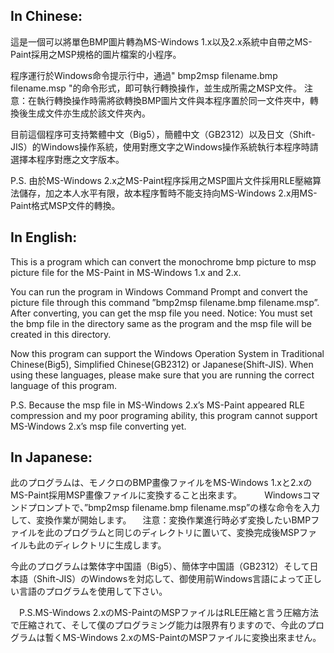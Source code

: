 ## In Chinese:
  這是一個可以將單色BMP圖片轉為MS-Windows 1.x以及2.x系統中自帶之MS-Paint採用之MSP規格的圖片檔案的小程序。

  程序運行於Windows命令提示行中，通過" bmp2msp filename.bmp filename.msp "的命令形式，即可執行轉換操作，並生成所需之MSP文件。
  注意：在執行轉換操作時需將欲轉換BMP圖片文件與本程序置於同一文件夾中，轉換後生成文件亦生成於該文件夾內。

  目前這個程序可支持繁體中文（Big5），簡體中文（GB2312）以及日文（Shift-JIS）的Windows操作系統，使用對應文字之Windows操作系統執行本程序時請選擇本程序對應之文字版本。

  P.S. 由於MS-Windows 2.x之MS-Paint程序採用之MSP圖片文件採用RLE壓縮算法儲存，加之本人水平有限，故本程序暫時不能支持向MS-Windows 2.x用MS-Paint格式MSP文件的轉換。

## In English:
  This is a program which can convert the monochrome bmp picture to msp picture file for the MS-Paint in MS-Windows 1.x and 2.x.

  You can run the program in Windows Command Prompt and convert the picture file through this command ”bmp2msp filename.bmp filename.msp”. After converting, you can get the msp file you need.
  Notice: You must set the bmp file in the directory same as the program and the msp file will be created in this directory.

  Now this program can support the Windows Operation System in Traditional Chinese(Big5), Simplified Chinese(GB2312) or Japanese(Shift-JIS). When using these languages, please make sure that you are running the correct language of this program.
  
  P.S. Because the msp file in MS-Windows 2.x’s MS-Paint appeared RLE compression and my poor programing ability, this program cannot support MS-Windows 2.x’s msp file converting yet.

## In Japanese:
  此のプログラムは、モノクロのBMP畫像ファイルをMS-Windows 1.xと2.xのMS-Paint採用MSP畫像ファイルに変換すること出來ます。
　
　Windowsコマンドプロンプトで、”bmp2msp filename.bmp filename.msp”の様な命令を入力して、変換作業が開始します。
　注意：変換作業進行時必ず変換したいBMPファイルを此のプログラムと同じのディレクトリに置いて、変換完成後MSPファイルも此のディレクトリに生成します。

  今此のプログラムは繁体字中国語（Big5）、簡体字中国語（GB2312）そして日本語（Shift-JIS）のWindowsを対応して、御使用前Windows言語によって正しい言語のプログラムを使用して下さい。

　P.S.MS-Windows 2.xのMS-PaintのMSPファイルはRLE圧縮と言う圧縮方法で圧縮されて、そして僕のプログラミング能力は限界有りますので、今此のプログラムは暫くMS-Windows 2.xのMS-PaintのMSPファイルに変換出來ません。

